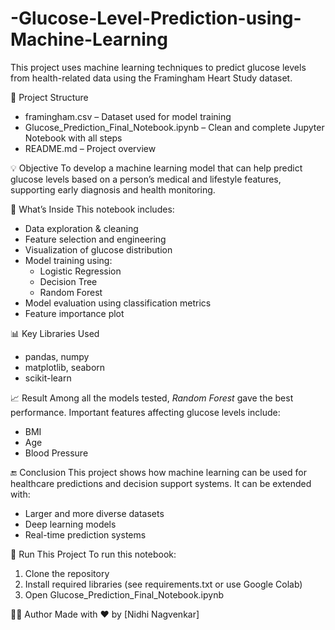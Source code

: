 # -Glucose-Level-Prediction-using-Machine-Learning
This project uses machine learning techniques to predict glucose levels from health-related data using the Framingham Heart Study dataset.

📂 Project Structure
- framingham.csv – Dataset used for model training
- Glucose_Prediction_Final_Notebook.ipynb – Clean and complete Jupyter Notebook with all steps
- README.md – Project overview

💡 Objective
To develop a machine learning model that can help predict glucose levels based on a person’s medical and lifestyle features, supporting early diagnosis and health monitoring.

🧠 What’s Inside
This notebook includes:
- Data exploration & cleaning
- Feature selection and engineering
- Visualization of glucose distribution
- Model training using:
  - Logistic Regression
  - Decision Tree
  - Random Forest
- Model evaluation using classification metrics
- Feature importance plot

📊 Key Libraries Used
- pandas, numpy
- matplotlib, seaborn
- scikit-learn

📈 Result
Among all the models tested, *Random Forest* gave the best performance. Important features affecting glucose levels include:
- BMI
- Age
- Blood Pressure

🔚 Conclusion
This project shows how machine learning can be used for healthcare predictions and decision support systems. It can be extended with:
- Larger and more diverse datasets
- Deep learning models
- Real-time prediction systems

🚀 Run This Project
To run this notebook:
1. Clone the repository
2. Install required libraries (see requirements.txt or use Google Colab)
3. Open Glucose_Prediction_Final_Notebook.ipynb

👩‍💻 Author
Made with ❤ by [Nidhi Nagvenkar]
